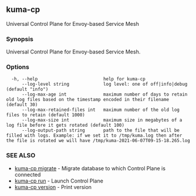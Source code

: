 ---
---
## kuma-cp

Universal Control Plane for Envoy-based Service Mesh

### Synopsis

Universal Control Plane for Envoy-based Service Mesh.

### Options

```
  -h, --help                         help for kuma-cp
      --log-level string             log level: one of off|info|debug (default "info")
      --log-max-age int              maximum number of days to retain old log files based on the timestamp encoded in their filename (default 30)
      --log-max-retained-files int   maximum number of the old log files to retain (default 1000)
      --log-max-size int             maximum size in megabytes of a log file before it gets rotated (default 100)
      --log-output-path string       path to the file that will be filled with logs. Example: if we set it to /tmp/kuma.log then after the file is rotated we will have /tmp/kuma-2021-06-07T09-15-18.265.log
```

### SEE ALSO

* [kuma-cp migrate](kuma-cp_migrate)	 - Migrate database to which Control Plane is connected
* [kuma-cp run](kuma-cp_run)	 - Launch Control Plane
* [kuma-cp version](kuma-cp_version)	 - Print version

